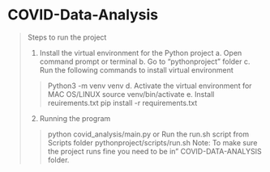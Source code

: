 # COVID-Data-Analysis

> Steps to run the project 
> 1. Install the virtual environment for the Python project
> a. Open command prompt or terminal
> b. Go to “pythonproject” folder
> c. Run the following commands to install virtual environment
>> Python3 -m venv venv
> d. Activate the virtual environment for MAC OS/LINUX
>> source venv/bin/activate
> e. Install reuirements.txt
>> pip install -r requirements.txt
> 2. Running the program
>> python covid_analysis/main.py
>> or
> Run the run.sh script from Scripts folder
>> pythonproject/scripts/run.sh
>> Note: To make sure the project runs fine you need to be in” COVID-DATA-ANALYSIS folder.